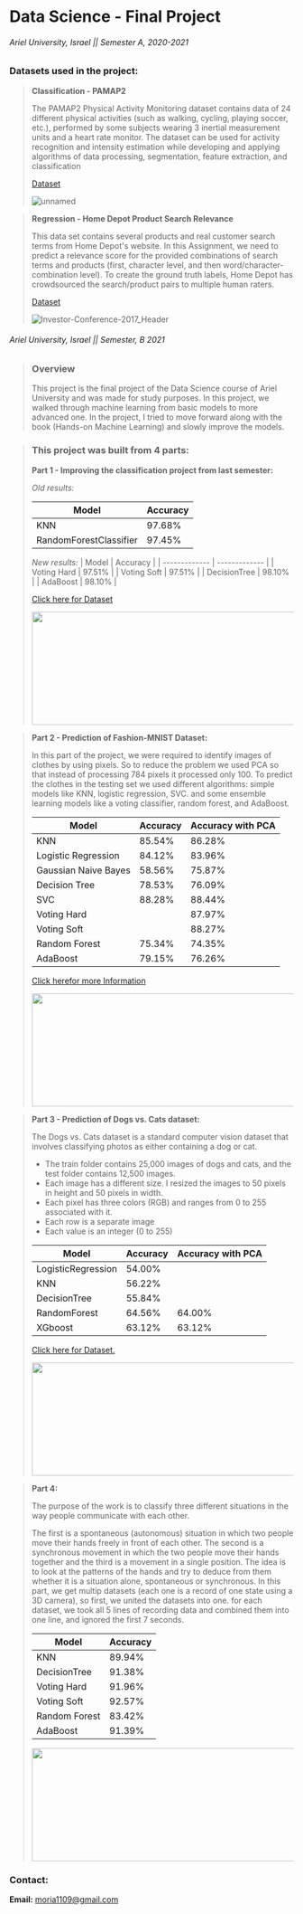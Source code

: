 # Data Science - Final Project

###### Ariel University, Israel || Semester A, 2020-2021 

### __Datasets used in the project:__

>  **Classification - PAMAP2**
> 
> The PAMAP2 Physical Activity Monitoring dataset contains data of 24 different physical activities 
> (such as walking, cycling, playing soccer, etc.), performed by some subjects wearing 3 inertial measurement units and a heart rate monitor. 
> The dataset can be used for activity recognition and intensity estimation while developing and applying algorithms 
> of data processing, segmentation, feature extraction, and classification 
>
> [Dataset](https://www.kaggle.com/avrahamcalev/time-series-models-pamap2-dataset)
>
> ![unnamed](https://user-images.githubusercontent.com/73881872/110826136-72a7ad80-829d-11eb-8364-ddaeb7487934.jpg)

>  **Regression - Home Depot Product Search Relevance**
> 
> This data set contains several products and real customer search terms from Home Depot's website. 
> In this Assignment, we need to predict a relevance score for the provided combinations of search terms and products 
> (first, character level, and then word/character-combination level). 
> To create the ground truth labels, Home Depot has crowdsourced the search/product pairs to multiple human raters. 
>
> [Dataset](https://www.kaggle.com/c/home-depot-product-search-relevance/data?select=product_descriptions.csv.zip)
>
> ![Investor-Conference-2017_Header](https://user-images.githubusercontent.com/73881872/110826173-7b987f00-829d-11eb-84f5-8c40bc9ab822.jpg)


###### Ariel University, Israel || Semester, B 2021 

> ### **Overview**
>  
> This project is the final project of the Data Science course of Ariel University and was made for study purposes.
> In this project, we walked through machine learning from basic models to more advanced one.
> In the project, I tried to move forward along with the book (Hands-on Machine Learning) and slowly improve the models.

> ### **This project was built from 4 parts:**
>
> **Part 1 - Improving the classification project from last semester:**
>
>  _Old results:_
> 
> | Model  | Accuracy |
> | ------------- | ------------- |
> | KNN  | 97.68%  |
> | RandomForestClassifier  | 97.45%  |
> 
> _New results:_
> | Model  | Accuracy |
> | ------------- | ------------- |
> | Voting Hard  | 97.51%  |
> | Voting Soft  | 97.51%  |
> | DecisionTree  | 98.10%  |
> | AdaBoost  | 98.10%  |
> 
> [Click here for Dataset](https://www.kaggle.com/avrahamcalev/time-series-models-pamap2-dataset)
> 
> <img src="https://user-images.githubusercontent.com/73881872/110826136-72a7ad80-829d-11eb-8364-ddaeb7487934.jpg" width="800" height="200">

> **Part 2 - Prediction of Fashion-MNIST Dataset:**
>
> In this part of the project, we were required to identify images of clothes by using pixels.
> So to reduce the problem we used PCA so that instead of processing 784 pixels it processed only 100.
> To predict the clothes in the testing set we used different algorithms: 
> simple models like KNN, logistic regression, SVC. 
> and some ensemble learning models like a voting classifier, random forest, and AdaBoost.
>
> | Model  | Accuracy | Accuracy with PCA |
> | ------------- | ------------- | ------------- |
> | KNN  | 85.54%  | 86.28% |
> | Logistic Regression  | 84.12%  | 83.96% |
> | Gaussian Naive Bayes  | 58.56%  | 75.87% |
> | Decision Tree  | 78.53%  | 76.09% |
> | SVC  | 88.28%  | 88.44%  |
> | Voting Hard  |   | 87.97% |
> | Voting Soft  |   | 88.27% |
> | Random Forest  | 75.34% | 74.35% |
> | AdaBoost  | 79.15% | 76.26% |
>
> [Click herefor more Information](https://github.com/zalandoresearch/fashion-mnist)
>
>  <img src="https://res.cloudinary.com/practicaldev/image/fetch/s--s6xGmaZX--/c_imagga_scale,f_auto,fl_progressive,h_900,q_auto,w_1600/https://raw.githubusercontent.com/zalandoresearch/fashion-mnist/master/doc/img/fashion-mnist-sprite.png" width="800" height="200">

> **Part 3 - Prediction of Dogs vs. Cats dataset:** 
>
> The Dogs vs. Cats dataset is a standard computer vision dataset that involves classifying photos as either containing a dog or cat.
> 
> * The train folder contains 25,000 images of dogs and cats, and the test folder contains 12,500 images.
> * Each image has a different size. I resized the images to 50 pixels in height and 50 pixels in width.
> * Each pixel has three colors (RGB) and ranges from 0 to 255 associated with it.
> * Each row is a separate image
> * Each value is an integer (0 to 255)
> 
> | Model  | Accuracy | Accuracy with PCA |
> | ------------- | ------------- | ------------- |
> | LogisticRegression  |  54.00%  | |
> | KNN  | 56.22%  | |
> | DecisionTree  | 55.84%  | |
> | RandomForest  | 64.56%  | 64.00% |
> | XGboost  | 63.12%  | 63.12% |
> 
> [Click here for Dataset.](https://www.kaggle.com/c/dogs-vs-cats)
> 
> <img src="https://www.madpaws.com.au/wp-content/uploads/2015/05/dogvscat_orig.jpg" width="800" height="200">
 
> **Part 4:**
>
> The purpose of the work is to classify three different situations in the way people communicate with each other. 
> 
> The first is a spontaneous (autonomous) situation in which two people move their hands freely in front of each other. 
> The second is a synchronous movement in which the two people move their hands together and the third is a movement in a single position.
> The idea is to look at the patterns of the hands and try to deduce from them whether it is a situation alone, spontaneous or synchronous.
> In this part, we get multip datasets (each one is a record of one state using a 3D camera), so first, we united the datasets into one.
> for each dataset, we took all 5 lines of recording data and combined them into one line, and ignored the first 7 seconds.
> 
> | Model  | Accuracy |
> | ------------- | ------------- | 
> | KNN | 89.94%  |
> | DecisionTree  | 91.38%  | 
> | Voting Hard  | 91.96%  |
> | Voting Soft  | 92.57%  |
> | Random Forest  | 83.42%  |
> | AdaBoost  | 91.39%  |
> 
> <img src="https://t3.ftcdn.net/jpg/00/11/09/80/360_F_11098019_i1idssoEViopv3znhszi6vVe0yggGq4o.jpg" width="800" height="200">

### **Contact:** 
__Email:__ moria1109@gmail.com
